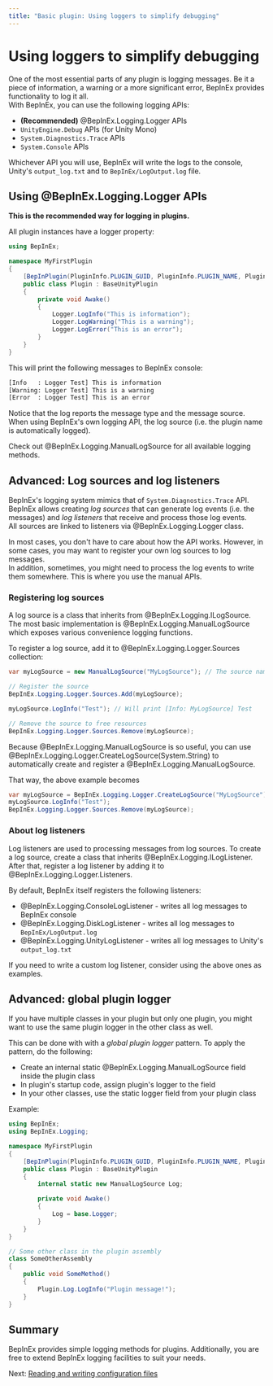 ```yaml
---
title: "Basic plugin: Using loggers to simplify debugging"
---
```


# Using loggers to simplify debugging

One of the most essential parts of any plugin is logging messages. Be it a 
piece of information, a warning or a more significant error, BepInEx provides functionality to log it all.  
With BepInEx, you can use the following logging APIs:

* **(Recommended)** @BepInEx.Logging.Logger APIs
* `UnityEngine.Debug` APIs (for Unity Mono)
* `System.Diagnostics.Trace` APIs
* `System.Console` APIs

Whichever API you will use, BepInEx will write the logs to the console,
Unity's `output_log.txt` and to `BepInEx/LogOutput.log` file.

## Using @BepInEx.Logging.Logger APIs

**This is the recommended way for logging in plugins.**

All plugin instances have a logger property:

```cs
using BepInEx;

namespace MyFirstPlugin
{
    [BepInPlugin(PluginInfo.PLUGIN_GUID, PluginInfo.PLUGIN_NAME, PluginInfo.PLUGIN_VERSION)]
    public class Plugin : BaseUnityPlugin
    {
        private void Awake()
        {
            Logger.LogInfo("This is information");
            Logger.LogWarning("This is a warning");
            Logger.LogError("This is an error");
        }
    }
}

```

This will print the following messages to BepInEx console:

```txt
[Info   : Logger Test] This is information
[Warning: Logger Test] This is a warning
[Error  : Logger Test] This is an error
```

Notice that the log reports the message type and the message source.  
When using BepInEx's own logging API, the log source (i.e. the plugin name is automatically logged).

Check out @BepInEx.Logging.ManualLogSource for all available logging methods.

## Advanced: Log sources and log listeners

BepInEx's logging system mimics that of `System.Diagnostics.Trace` API.  
BepInEx allows creating *log sources* that can generate log events (i.e. the messages) and *log listeners* that receive and process those log events.  
All sources are linked to listeners via @BepInEx.Logging.Logger class.

In most cases, you don't have to care about how the API works. However, in some cases, you may want to register your own log sources to log messages.  
In addition, sometimes, you might need to process the log events to write them somewhere. This is where you use the manual APIs.

### Registering log sources

A log source is a class that inherits from @BepInEx.Logging.ILogSource.  
The most basic implementation is @BepInEx.Logging.ManualLogSource which exposes
various convenience logging functions.

To register a log source, add it to @BepInEx.Logging.Logger.Sources collection:

```csharp
var myLogSource = new ManualLogSource("MyLogSource"); // The source name is shown in BepInEx log

// Register the source
BepInEx.Logging.Logger.Sources.Add(myLogSource);

myLogSource.LogInfo("Test"); // Will print [Info: MyLogSource] Test

// Remove the source to free resources
BepInEx.Logging.Logger.Sources.Remove(myLogSource);
```

Because @BepInEx.Logging.ManualLogSource is so useful, you can use @BepInEx.Logging.Logger.CreateLogSource(System.String) to automatically create and register a @BepInEx.Logging.ManualLogSource. 

That way, the above example becomes

```csharp
var myLogSource = BepInEx.Logging.Logger.CreateLogSource("MyLogSource");
myLogSource.LogInfo("Test");
BepInEx.Logging.Logger.Sources.Remove(myLogSource);
```

### About log listeners

Log listeners are used to processing messages from log sources. To create a log source, create a class that inherits @BepInEx.Logging.ILogListener.  
After that, register a log listener by adding it to @BepInEx.Logging.Logger.Listeners.

By default, BepInEx itself registers the following listeners:

* @BepInEx.Logging.ConsoleLogListener - writes all log messages to BepInEx 
  console
* @BepInEx.Logging.DiskLogListener - writes all log messages to 
  `BepInEx/LogOutput.log`
* @BepInEx.Logging.UnityLogListener - writes all log messages to Unity's 
  `output_log.txt`

If you need to write a custom log listener, consider using the above ones as 
examples.

## Advanced: global plugin logger

If you have multiple classes in your plugin but only one plugin, you might want to use the same plugin logger in the other class as well.

This can be done with with a *global plugin logger* pattern. To apply the pattern, do the following:

* Create an internal static @BepInEx.Logging.ManualLogSource field inside the plugin class
* In plugin's startup code, assign plugin's logger to the field
* In your other classes, use the static logger field from your plugin class

Example:

```cs
using BepInEx;
using BepInEx.Logging;

namespace MyFirstPlugin
{
    [BepInPlugin(PluginInfo.PLUGIN_GUID, PluginInfo.PLUGIN_NAME, PluginInfo.PLUGIN_VERSION)]
    public class Plugin : BaseUnityPlugin
    {
        internal static new ManualLogSource Log;

        private void Awake()
        {
            Log = base.Logger;
        }
    }
}

// Some other class in the plugin assembly
class SomeOtherAssembly
{
    public void SomeMethod()
    {
        Plugin.Log.LogInfo("Plugin message!");
    }
}
```

## Summary

BepInEx provides simple logging methods for plugins.
Additionally, you are free to extend BepInEx logging facilities to suit your needs.

Next: [Reading and writing configuration files](4_configuration.md)

